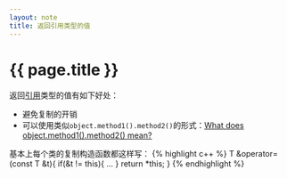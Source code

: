 ```yaml
---
layout: note 
title: 返回引用类型的值
---
```


{{ page.title }}
================
返回[引用](http://en.wikipedia.org/wiki/Reference_%28C++%29)类型的值有如下好处：

* 避免复制的开销
* 可以使用类似`object.method1().method2()`的形式：[What does object.method1().method2() mean?](http://www.parashift.com/c++-faq-lite/method-chaining.html)

基本上每个类的复制构造函数都这样写：
{% highlight c++ %}
T &operator=(const T &t){
   if(&t != this){
      ...
   }
   return *this;
}
{% endhighlight %}